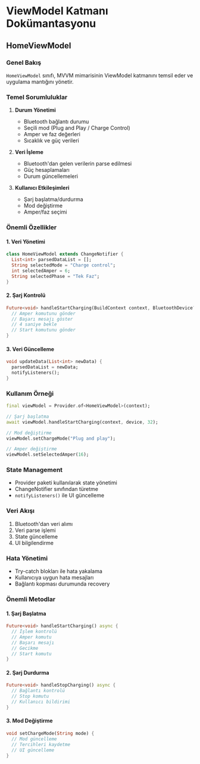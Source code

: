 # ViewModel Katmanı Dokümantasyonu

## HomeViewModel

### Genel Bakış
`HomeViewModel` sınıfı, MVVM mimarisinin ViewModel katmanını temsil eder ve uygulama mantığını yönetir.

### Temel Sorumluluklar
1. **Durum Yönetimi**
   - Bluetooth bağlantı durumu
   - Seçili mod (Plug and Play / Charge Control)
   - Amper ve faz değerleri
   - Sıcaklık ve güç verileri

2. **Veri İşleme**
   - Bluetooth'dan gelen verilerin parse edilmesi
   - Güç hesaplamaları
   - Durum güncellemeleri

3. **Kullanıcı Etkileşimleri**
   - Şarj başlatma/durdurma
   - Mod değiştirme
   - Amper/faz seçimi

### Önemli Özellikler

#### 1. Veri Yönetimi
```dart
class HomeViewModel extends ChangeNotifier {
  List<int> parsedDataList = [];
  String selectedMode = "Charge control";
  int selectedAmper = 6;
  String selectedPhase = "Tek Faz";
}
```

#### 2. Şarj Kontrolü
```dart
Future<void> handleStartCharging(BuildContext context, BluetoothDevice? selectedDevice, int selectedAmper) async {
  // Amper komutunu gönder
  // Başarı mesajı göster
  // 4 saniye bekle
  // Start komutunu gönder
}
```

#### 3. Veri Güncelleme
```dart
void updateData(List<int> newData) {
  parsedDataList = newData;
  notifyListeners();
}
```

### Kullanım Örneği
```dart
final viewModel = Provider.of<HomeViewModel>(context);

// Şarj başlatma
await viewModel.handleStartCharging(context, device, 32);

// Mod değiştirme
viewModel.setChargeMode("Plug and play");

// Amper değiştirme
viewModel.setSelectedAmper(16);
```

### State Management
- Provider paketi kullanılarak state yönetimi
- ChangeNotifier sınıfından türetme
- `notifyListeners()` ile UI güncelleme

### Veri Akışı
1. Bluetooth'dan veri alımı
2. Veri parse işlemi
3. State güncelleme
4. UI bilgilendirme

### Hata Yönetimi
- Try-catch blokları ile hata yakalama
- Kullanıcıya uygun hata mesajları
- Bağlantı kopması durumunda recovery

### Önemli Metodlar

#### 1. Şarj Başlatma
```dart
Future<void> handleStartCharging() async {
  // İşlem kontrolü
  // Amper komutu
  // Başarı mesajı
  // Gecikme
  // Start komutu
}
```

#### 2. Şarj Durdurma
```dart
Future<void> handleStopCharging() async {
  // Bağlantı kontrolü
  // Stop komutu
  // Kullanıcı bildirimi
}
```

#### 3. Mod Değiştirme
```dart
void setChargeMode(String mode) {
  // Mod güncelleme
  // Tercihleri kaydetme
  // UI güncelleme
}
``` 